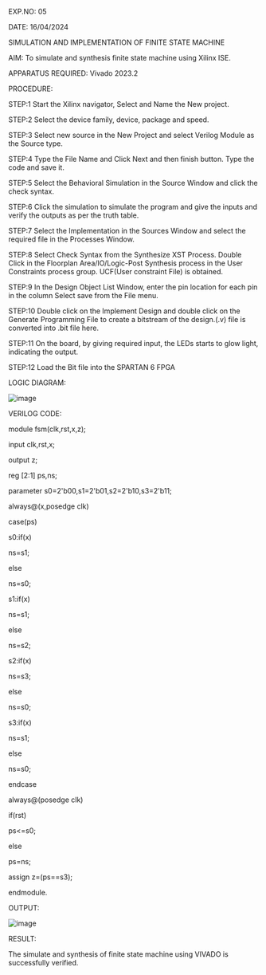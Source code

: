 EXP.NO: 05

DATE: 16/04/2024

SIMULATION AND IMPLEMENTATION OF FINITE STATE MACHINE

AIM:  To simulate and synthesis finite state machine using Xilinx ISE. 
 
APPARATUS REQUIRED:
 Vivado 2023.2
 
PROCEDURE: 

STEP:1 Start the Xilinx navigator, Select and Name the New project.

STEP:2 Select the device family, device, package and speed.

STEP:3 Select new source in the New Project and select Verilog Module as the Source type.

STEP:4 Type the File Name and Click Next and then finish button. Type the code and save it.

STEP:5 Select the Behavioral Simulation in the Source Window and click the check syntax.

STEP:6 Click the simulation to simulate the program and give the inputs and verify the outputs as per the truth table.

STEP:7 Select the Implementation in the Sources Window and select the required file in the Processes Window.

STEP:8 Select Check Syntax from the Synthesize XST Process. Double Click in the Floorplan Area/IO/Logic-Post Synthesis process in the User Constraints process group. UCF(User constraint File) is obtained.

STEP:9 In the Design Object List Window, enter the pin location for each pin in the column Select save from the File menu.

STEP:10 Double click on the Implement Design and double click on the Generate Programming File to create a bitstream of the design.(.v) file is converted into .bit file here.

STEP:11 On the board, by giving required input, the LEDs starts to glow light, indicating the output.

STEP:12 Load the Bit file into the SPARTAN 6 FPGA

LOGIC DIAGRAM:

![image](https://github.com/Karthikeyan8296/VLSI-EXP-5/assets/165583967/a3dbfb8b-67d1-40e2-8ee6-4c4b07e47738)

 

VERILOG CODE:

module fsm(clk,rst,x,z);

input clk,rst,x;

output z;

reg [2:1] ps,ns;

parameter s0=2'b00,s1=2'b01,s2=2'b10,s3=2'b11;

always@(x,posedge clk)

case(ps)


s0:if(x)

ns=s1;

else

ns=s0;

s1:if(x)

ns=s1;

else

ns=s2;

s2:if(x)

ns=s3;

else

ns=s0;

s3:if(x)

ns=s1;

else

ns=s0;

endcase

always@(posedge clk)

if(rst)

ps<=s0;

else

ps=ns;

assign z=(ps==s3);

endmodule.



OUTPUT:

 ![image](https://github.com/Karthikeyan8296/VLSI-EXP-5/assets/165583967/316d3e81-99c0-432c-a7ce-f3511a95bb49)




RESULT:

The simulate and synthesis of finite state machine using VIVADO is successfully verified.

